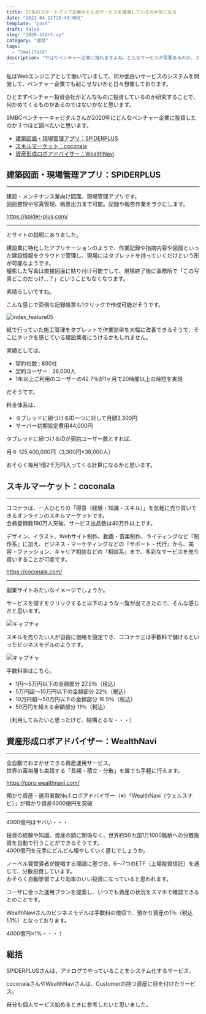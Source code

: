 ```yaml
---
title: IT系のスタートアップ企業がどんなサービスを展開しているのか気になる
date: "2021-04-11T15:43:00Z"
template: "post"
draft: false
slug: "2020-start-up"
category: "雑談"
tags:
  - "SmallTalk"
description: "やはりベンチャー企業に憧れますよね。どんなサービスが需要あるのか、スタートアップ企業のサービス内容を調べることで、把握できないかなと思って調べてみたいと思います。"
---
```


私はWebエンジニアとして働いていまして、何か面白いサービスのシステムを開発して、ベンチャー企業でも起こせないかと日々想像しております。

ひとまずベンチャー投資会社がどんなものに投資しているのか研究することで、何かめてくるものがあるのではないかなと思います。

SMBCベンチャーキャピタルさんが2020年にどんなベンチャー企業に投資したのか３つほど調べたいと思います。

- [建築図面・現場管理アプリ：SPIDERPLUS](#建築図面・現場管理アプリ：spiderplus)
- [スキルマーケット：coconala](#スキルマーケット：coconala)
- [資産形成ロボアドバイザー：WealthNavi](#資産形成ロボアドバイザー：wealthnavi)

## 建築図面・現場管理アプリ：SPIDERPLUS

---

建設・メンテナンス業向け図面、現場管理アプリです。  
図面整理や写真管理、帳票出力まで可能。記録や報告作業をラクにします。

https://spider-plus.com/

---

とサイトの説明にありました。

建設業に特化したアプリケーションのようで、作業記録や指摘内容や図面といった建設情報をクラウドで管理し、現場にはタブレットを持っていくだけという形が可能なようです。  
撮影した写真は直接図面に貼り付け可能でして、現場終了後に事務所で「この写真どこのだっけ…？」ということもなくなります。

素晴らしいですね。

こんな感じで面倒な記録帳票も1クリックで作成可能だそうです。

![index_feature05](https://user-images.githubusercontent.com/67815204/114306761-db41ae80-9b17-11eb-88db-3014942be195.png)

紙で行っていた施工管理をタブレットで作業効率を大幅に改善できるそうで、そこにネックを感じている建設業者にうけるかもしれません。

実績としては、

- 契約社数 : 800社
- 契約ユーザー : 38,000人
- 1年以上ご利用のユーザーの42.7％が1ヶ月で20時間以上の時短を実現

だそうです。

料金体系は、

- タブレッドに紐づけるID一つに対して月額3,300円
- サーバー初期設定費用44,000円

タブレッドに紐づけるIDが契約ユーザー数とすれば、

月々 125,400,000円（3,300円×38,000人）

おそらく毎月1億2千万円入ってくる計算になるかと思います。

## スキルマーケット：coconala

---

ココナラは、一人ひとりの「得意（経験・知識・スキル）」を気軽に売り買いできるオンラインのスキルマーケットです。  
会員登録数190万人突破、サービス出品数は40万件以上です。 

デザイン、イラスト、Webサイト制作、動画・音楽制作、ライティングなど『制作系』に加え、ビジネス・マーケティングなどの『サポート・代行』から、美容・ファッション、キャリア相談などの『相談系』まで、多彩なサービスを売り買いすることが可能です。

https://coconala.com/

---

副業サイトみたいなイメージでしょうか。


サービスを探すをクリックすると以下のような一覧が出てきたので、そんな感じだと思います。

![キャプチャ](https://user-images.githubusercontent.com/67815204/114307300-f1e90500-9b19-11eb-8322-212093c4472b.JPG)

スキルを売りたい人が自由に価格を設定でき、ココナラ三は手数料で儲けるといったビジネスモデルのようです。

![キャプチャ](https://user-images.githubusercontent.com/67815204/114307389-5ad07d00-9b1a-11eb-919c-9c9f2bf5cfba.JPG)

手数料率はこちら。

- 1円〜5万円以下の金額部分	27.5％（税込）
- 5万円超〜10万円以下の金額部分	22％（税込）
- 10万円超〜50万円以下の金額部分	16.5％（税込）
- 50万円を超える金額部分	11％（税込）

（利用してみたいと思ったけど、結構とるな・・・）

## 資産形成ロボアドバイザー：WealthNavi

---

全自動でおまかせできる資産運用サービス。  
世界の富裕層も実践する「長期・積立・分散」を誰でも手軽に行えます。

https://corp.wealthnavi.com/

預かり資産・運用者数No.1 ロボアドバイザー（※）「WealthNavi（ウェルスナビ）」が預かり資産4000億円を突破

---

4000億円はヤバい・・・

投資の経験や知識、資産の額に関係なく、世界約50カ国1万1000銘柄への分散投資を自動で行うことができるそうです。  
4000億円を元手にどんどん増やしていく感じでしょうか。

ノーベル賞受賞者が提唱する理論に基づき、6～7つのETF（上場投資信託）を通じて、分散投資しています。  
おそらく自動学習でより効率のいい投資になっていると思われます。

ユーザに合った運用プランを提案し、いつでも資産の状況をスマホで確認できるとのことです。

WealthNaviさんのビジネスモデルは手数料の徴収で、預かり資産の1％（税込1.1%）となっております。

4000億円×1%・・・！

## 総括

SPIDERPLUSさんは、アナログでやっていることをシステム化するサービス。

coconalaさんやWealthNaviさんは、Customerの持つ資産に目を付けたサービス。

自分も個人サービス始めるときに参考したいと思いました。
